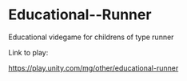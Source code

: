 # Educational--Runner
 Educational videgame for childrens of type runner 

 Link to play:

 https://play.unity.com/mg/other/educational-runner